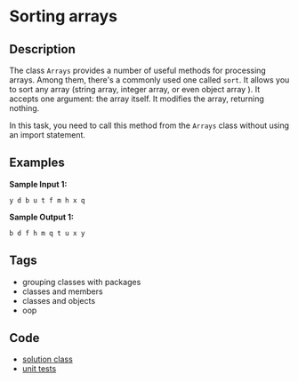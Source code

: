 # Sorting arrays
## Description
The class `Arrays` provides a number of useful methods for processing arrays. Among them, there's a commonly used one called `sort`. It allows you to sort any array (string array, integer array, or even object array ). It accepts one argument: the array itself. It modifies the array, returning nothing.

In this task, you need to call this method from the `Arrays` class without using an import statement.

## Examples
**Sample Input 1:**
```console
y d b u t f m h x q
```

**Sample Output 1:**
```console
b d f h m q t u x y
```

## Tags
- grouping classes with packages
- classes and members
- classes and objects
- oop

## Code
- [solution class](./src/main/java/dev/nj/solutions/StringArraySort.java)
- [unit tests](./src/test/java/StringArraySortTest.java)